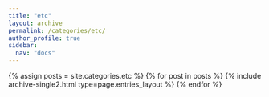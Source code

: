 ```yaml
---
title: "etc"
layout: archive
permalink: /categories/etc/
author_profile: true
sidebar:
  nav: "docs"
---
```



{% assign posts = site.categories.etc %}
{% for post in posts %} {% include archive-single2.html type=page.entries_layout %} {% endfor %}